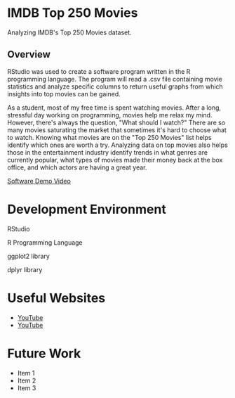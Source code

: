 # IMDB Top 250 Movies
Analyzing IMDB's Top 250 Movies dataset.



## Overview

RStudio was used to create a software program written in the R programming language. The program will read a .csv file containing movie statistics and analyze specific columns to return useful graphs from which insights into top movies can be gained. 

As a student, most of my free time is spent watching movies. After a long, stressful day working on programming, movies help me relax my mind. However, there's always the question, "What should I watch?" There are so many movies saturating the market that sometimes it's hard to choose what to watch. Knowing what movies are on the "Top 250 Movies" list helps identify which ones are worth a try. Analyzing data on top movies also helps those in the entertainment industry identify trends in what genres are currently popular, what types of movies made their money back at the box office, and which actors are having a great year. 

[Software Demo Video](http://youtube.link.goes.here)



# Development Environment

RStudio

R Programming Language

ggplot2 library

dplyr library



# Useful Websites

- [YouTube](https://www.youtube.com/watch?v=iraDsxRYSGg)
- [YouTube](https://www.youtube.com/watch?v=iVQvHvzXSws)



# Future Work

- Item 1
- Item 2
- Item 3
